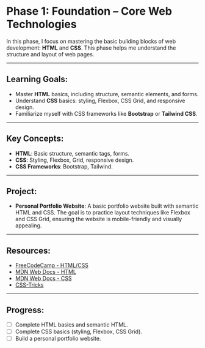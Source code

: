 # Phase 1: Foundation – Core Web Technologies

In this phase, I focus on mastering the basic building blocks of web development: **HTML** and **CSS**. This phase helps me understand the structure and layout of web pages.

---

## Learning Goals:
- Master **HTML** basics, including structure, semantic elements, and forms.
- Understand **CSS** basics: styling, Flexbox, CSS Grid, and responsive design.
- Familiarize myself with CSS frameworks like **Bootstrap** or **Tailwind CSS**.

---

## Key Concepts:
- **HTML**: Basic structure, semantic tags, forms.
- **CSS**: Styling, Flexbox, Grid, responsive design.
- **CSS Frameworks**: Bootstrap, Tailwind.

---

## Project:
- **Personal Portfolio Website**: A basic portfolio website built with semantic HTML and CSS. The goal is to practice layout techniques like Flexbox and CSS Grid, ensuring the website is mobile-friendly and visually appealing.

---

## Resources:
- [FreeCodeCamp - HTML/CSS](https://www.freecodecamp.org)
- [MDN Web Docs - HTML](https://developer.mozilla.org/en-US/docs/Web/HTML)
- [MDN Web Docs - CSS](https://developer.mozilla.org/en-US/docs/Web/CSS)
- [CSS-Tricks](https://css-tricks.com)

---

## Progress:
- [ ] Complete HTML basics and semantic HTML.
- [ ] Complete CSS basics (styling, Flexbox, CSS Grid).
- [ ] Build a personal portfolio website.
